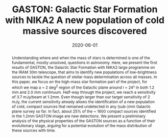 ---
title: "GASTON: Galactic Star Formation with NIKA2 A new population of cold massive sources discovered"
collection: "publications"
category: "co_procs"
permalink: /publications/2020EPJWC22800018P
link: https://ui.adsabs.harvard.edu/abs/2020EPJWC.22800018P/abstract
date: 2020-06-01
venue: "mm Universe @ NIKA2 - Observing the mm Universe with the NIKA2 Camera"
citation: "Lestrade, J.-F., Augereau, J.-C., Booth, M., et al. (2020), mm Universe @ NIKA2 - Observing the mm Universe with the NIKA2 Camera, 228, 00015."
abstract: "Understanding where and when the mass of stars is determined is one of the fundamental, mostly unsolved, questions in astronomy. Here, we present the first results of GASTON, the Galactic Star Formation with NIKA2 large programme on the IRAM 30m telescope, that aims to identify new populations of low-brightness sources to tackle the question of stellar mass determination across all masses. In this paper, we focus on the high-mass star formation part of the project, for which we map a ~ 2 deg<SUP>2</SUP> region of the Galactic plane around l = 24° in both 1.2 mm and 2.0 mm continuum. Half-way through the project, we reach a sensitivity of 3.7 mJy/beam at 1.2mm. Even though larger than our target sensitivity of 2 mJy, the current sensitivity already allows the identification of a new population of cold, compact sources that remained undetected in any (sub-)mm Galactic plane survey so far. In fact, about 25% of the ~ 1600 compact sources identified in the 1.2mm GASTON image are new detections. We present a preliminary analysis of the physical properties of the GASTON sources as a function of their evolutionary stage, arguing for a potential evolution of the mass distribution of these sources with time."
---